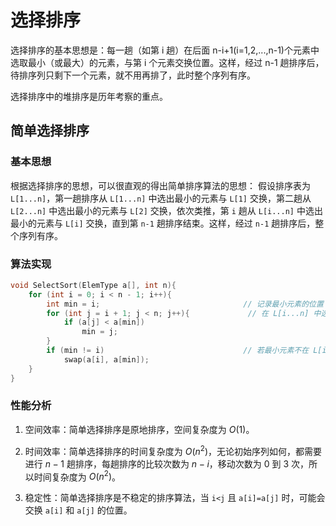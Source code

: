 # 选择排序

选择排序的基本思想是：每一趟（如第 i 趟）在后面 n-i+1(i=1,2,...,n-1)个元素中选取最小（或最大）的元素，与第 i 个元素交换位置。这样，经过 n-1 趟排序后，待排序列只剩下一个元素，就不用再排了，此时整个序列有序。

选择排序中的堆排序是历年考察的重点。

## 简单选择排序

### 基本思想

根据选择排序的思想，可以很直观的得出简单排序算法的思想：
假设排序表为 `L[1...n]`，第一趟排序从 `L[1...n]` 中选出最小的元素与 `L[1]` 交换，第二趟从 `L[2...n]` 中选出最小的元素与 `L[2]` 交换，依次类推，第 `i` 趟从 `L[i...n]` 中选出最小的元素与 `L[i]` 交换，直到第 `n-1` 趟排序结束。这样，经过 `n-1` 趟排序后，整个序列有序。

### 算法实现

```cpp
void SelectSort(ElemType a[], int n){
    for (int i = 0; i < n - 1; i++){
        int min = i;                                // 记录最小元素的位置
        for (int j = i + 1; j < n; j++){             // 在 L[i...n] 中选择最小的元素
            if (a[j] < a[min])
                min = j;
        }
        if (min != i)                               // 若最小元素不在 L[i]，则交换
            swap(a[i], a[min]);
    }
}
```

### 性能分析

1. 空间效率：简单选择排序是原地排序，空间复杂度为 $O(1)$。

2. 时间效率：简单选择排序的时间复杂度为 $O(n^2)$，无论初始序列如何，都需要进行 $n-1$ 趟排序，每趟排序的比较次数为 $n-i$，移动次数为 0 到 3 次，所以时间复杂度为 $O(n^2)$。

3. 稳定性：简单选择排序是不稳定的排序算法，当 `i<j` 且 `a[i]=a[j]` 时，可能会交换 `a[i]` 和 `a[j]` 的位置。
